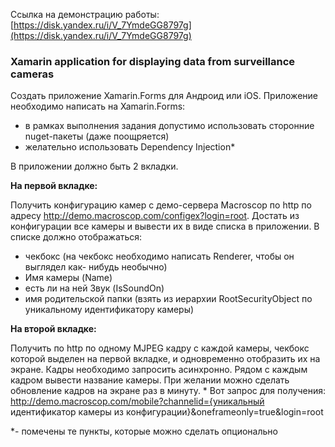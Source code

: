 Ссылка на демонстрацию работы: [https://disk.yandex.ru/i/V_7YmdeGG8797g](https://disk.yandex.ru/i/V_7YmdeGG8797g)

### Xamarin application for displaying data from surveillance cameras

Создать приложение Xamarin.Forms для Андроид или iOS.
Приложение необходимо написать на Xamarin.Forms:
* в рамках выполнения задания допустимо использовать сторонние nuget-пакеты
  (даже поощряется)
* желательно использовать Dependency Injection*

В приложении должно быть 2 вкладки.

**На первой вкладке:**

Получить конфигурацию камер с демо-сервера Macroscop по http по адресу
http://demo.macroscop.com/configex?login=root. Достать из конфигурации все камеры и вывести их в виде списка в приложении. В списке должно отображаться:
* чекбокс (на чекбокс необходимо написать Renderer, чтобы он выглядел как-
  нибудь необычно)
* Имя камеры (Name)
* есть ли на ней Звук (IsSoundOn)
* имя родительской папки (взять из иерархии RootSecurityObject по уникальному
  идентификатору камеры)

**На второй вкладке:**

Получить по http по одному MJPEG кадру с каждой камеры, чекбокс которой
выделен на первой вкладке, и одновременно отобразить их на экране. Кадры
необходимо запросить асинхронно.
Рядом с каждым кадром вывести название камеры.
При желании можно сделать обновление кадров на экране раз в минуту. *
Вот запрос для получения:
http://demo.macroscop.com/mobile?channelid={уникальный идентификатор камеры из
конфигурации}&oneframeonly=true&login=root

*- помечены те пункты, которые можно сделать опционально
